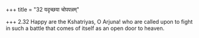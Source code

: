 +++
title = "32 यदृच्छया चोपपन्नम्"

+++
2.32 Happy are the Kshatriyas, O Arjuna! who are called upon to fight in
such a battle that comes of itself as an open door to heaven.
